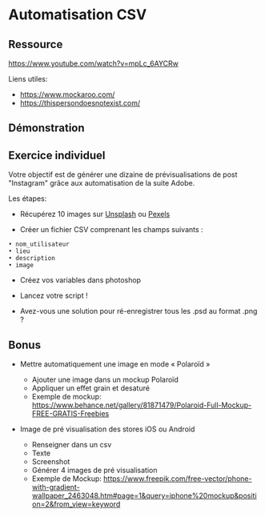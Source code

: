 # Automatisation CSV 

## Ressource

https://www.youtube.com/watch?v=mpLc_6AYCRw

Liens utiles: 
- https://www.mockaroo.com/
- https://thispersondoesnotexist.com/

## Démonstration 

## Exercice individuel

Votre objectif est de générer une dizaine de prévisualisations de post "Instagram" grâce aux automatisation de la suite Adobe.

Les étapes: 
- Récupérez 10 images sur [Unsplash](https://unsplash.com/) ou [Pexels](https://www.pexels.com/fr-fr/)  

- Créer un fichier CSV comprenant les champs suivants : 
```
• nom_utilisateur
• lieu
• description
• image
```

- Créez vos variables dans photoshop 

- Lancez votre script ! 

- Avez-vous une solution pour ré-enregistrer tous les .psd au format .png ?

## Bonus

- Mettre automatiquement une image en mode « Polaroïd » 
    - Ajouter une image dans un mockup Polaroïd 
    - Appliquer un effet grain et desaturé
    - Exemple de mockup: https://www.behance.net/gallery/81871479/Polaroid-Full-Mockup-FREE-GRATIS-Freebies

- Image de pré visualisation des stores iOS ou Android 
    - Renseigner dans un csv 
    - Texte 
    - Screenshot   
    - Générer 4 images de pré visualisation 
    - Exemple de Mockup: https://www.freepik.com/free-vector/phone-with-gradient-wallpaper_2463048.htm#page=1&query=iphone%20mockup&position=2&from_view=keyword
